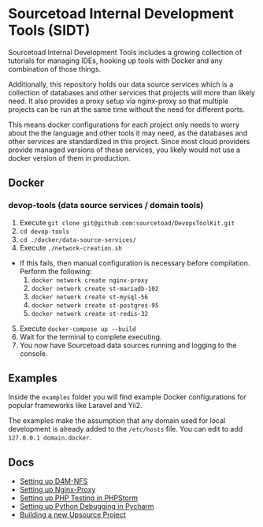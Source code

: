# Sourcetoad Internal Development Tools (SIDT)

Sourcetoad Internal Development Tools includes a growing collection of tutorials
for managing IDEs, hooking up tools with Docker and any combination of those 
things.

Additionally, this repository holds our data source services which is 
a collection of databases and other services that projects will more than likely 
need. It also provides a proxy setup via nginx-proxy so that multiple projects 
can be run at the same time without the need for different ports.

This means docker configurations for each project only needs to worry about the 
the language and other tools it may need, as the databases and other services are
standardized in this project. Since most cloud providers provide managed versions
of these services, you likely would not use a docker version of them in production.

## Docker

### devop-tools (data source services / domain tools)
1. Execute `git clone git@github.com:sourcetoad/DevopsToolKit.git`
2. `cd devop-tools`
3. `cd ./docker/data-source-services/`
4. Execute `./network-creation.sh`
- If this fails, then manual configuration is necessary before compilation. Perform the following:
   1. `docker network create nginx-proxy`
   2. `docker network create st-mariadb-102`
   3. `docker network create st-mysql-56`
   4. `docker network create st-postgres-95`
   5. `docker network create st-redis-32`
5. Execute `docker-compose up --build`
5. Wait for the terminal to complete executing.
6. You now have Sourcetoad data sources running and logging to the console.

## Examples
Inside the `examples` folder you will find example Docker configurations for
popular frameworks like Laravel and Yii2.

The examples make the assumption that any domain used for local development is 
already added to the `/etc/hosts` file. You can edit to add `127.0.0.1 domain.docker`.

## Docs
 * [Setting up D4M-NFS](docs/d4m-nfs/README.md)
 * [Setting up Nginx-Proxy](docs/nginx-proxy/README.md)
 * [Setting up PHP Testing in PHPStorm](docs/phpstorm-docker/README.md)
 * [Setting up Python Debugging in Pycharm](docs/pycharm-debugging/README.md)
 * [Building a new Upsource Project](docs/upsource/README.md)
